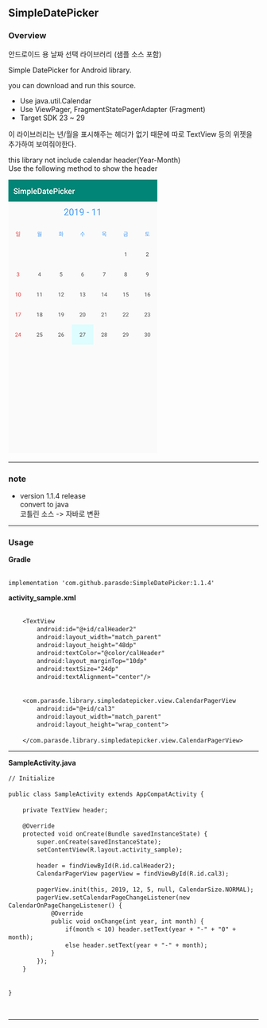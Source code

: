 ## SimpleDatePicker ##


### Overview ###

안드로이드 용 날짜 선택 라이브러리 (샘플 소스 포함)

Simple DatePicker for Android library.

you can download and run this source.

- Use java.util.Calendar
- Use ViewPager, FragmentStatePagerAdapter (Fragment)
- Target SDK 23 ~ 29
  
   
  
이 라이브러리는 년/월을 표시해주는 헤더가 없기 때문에 따로 TextView 등의 위젯을 추가하여 보여줘야한다.

this library not include calendar header(Year-Month)  
Use the following method to show the header  

![preview](https://raw.githubusercontent.com/parasde/SimpleDatePicker/master/preview.PNG)

---

### note ###

- version 1.1.4 release  
convert to java  
코틀린 소스 -> 자바로 변환  

---

### Usage ###

__Gradle__
```

implementation 'com.github.parasde:SimpleDatePicker:1.1.4'

```

__activity_sample.xml__

```

    <TextView
        android:id="@+id/calHeader2"
        android:layout_width="match_parent"
        android:layout_height="48dp"
        android:textColor="@color/calHeader"
        android:layout_marginTop="10dp"
        android:textSize="24dp"
        android:textAlignment="center"/>


    <com.parasde.library.simpledatepicker.view.CalendarPagerView
        android:id="@+id/cal3"
        android:layout_width="match_parent"
        android:layout_height="wrap_content">

    </com.parasde.library.simpledatepicker.view.CalendarPagerView>

```

---

__SampleActivity.java__

```
// Initialize

public class SampleActivity extends AppCompatActivity {

    private TextView header;

    @Override
    protected void onCreate(Bundle savedInstanceState) {
        super.onCreate(savedInstanceState);
        setContentView(R.layout.activity_sample);

        header = findViewById(R.id.calHeader2);
        CalendarPagerView pagerView = findViewById(R.id.cal3);

        pagerView.init(this, 2019, 12, 5, null, CalendarSize.NORMAL);
        pagerView.setCalendarPageChangeListener(new CalendarOnPageChangeListener() {
            @Override
            public void onChange(int year, int month) {
                if(month < 10) header.setText(year + "-" + "0" + month);
                else header.setText(year + "-" + month);
            }
        });
    }


}



```
---